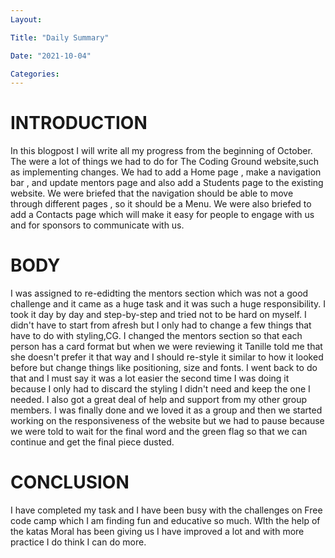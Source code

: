 ```yaml
---
Layout:

Title: "Daily Summary"

Date: "2021-10-04"

Categories:
---
```


# INTRODUCTION

In this blogpost I will write all my progress from the beginning of October. The were a lot of things we had to do for The Coding Ground website,such as implementing changes. We had to add a Home page , make a navigation bar , and update mentors page and also add a Students page to the existing website. We were briefed that the navigation should be able to move through different pages , so it should be a Menu. We were also briefed to add a Contacts page which will make it easy for people to engage with us and for sponsors to communicate with us.


# BODY

I was assigned to re-edidting the mentors section which was not a good challenge and it came as a huge task and it was such a huge responsibility. I took it day by day and step-by-step and tried not to be hard on myself. I didn't have to start from afresh but I only had to change a few things that have to do with styling,CG. I changed the mentors section so that each person has a card format but when we were reviewing it Tanille told me that she doesn't prefer it that way and I should re-style it similar to how it looked before but change things like positioning, size and fonts. I went back to do that and I must say it was a lot easier the second time I was doing it because I only had to discard the styling I didn't need and keep the one I needed. I also got a great deal of help and support from my other group members. I was finally done and we loved it as a group and then we started working on the responsiveness of the website but we had to pause because we were told to wait for the final word and the green flag so that we can continue and get the final piece dusted.  

# CONCLUSION
I have completed my task and I have been busy with the challenges on Free code camp which I am finding fun and educative so much. WIth the help of the katas Moral has been giving us I have improved a lot and with more practice I do think I can do more.
